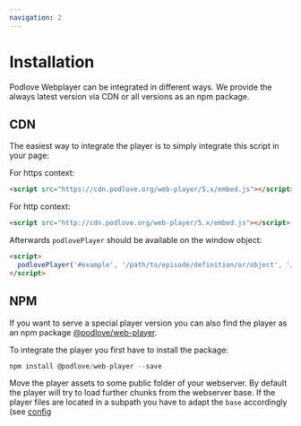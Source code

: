 ```yaml
---
navigation: 2
---
```


# Installation

Podlove Webplayer can be integrated in different ways. We provide the always latest version via CDN or all versions as an npm package.

## CDN

The easiest way to integrate the player is to simply integrate this script in your page:

For https context:
```html
<script src="https://cdn.podlove.org/web-player/5.x/embed.js"></script>
```

For http context:
```html
<script src="http://cdn.podlove.org/web-player/5.x/embed.js"></script>
```

Afterwards `podlovePlayer` should be available on the window object:

```html
<script>
  podlovePlayer('#example', '/path/to/episode/definition/or/object', '/path/to/configuration/or/object');
</script>
```

## NPM

If you want to serve a special player version you can also find the player as an npm package [@podlove/web-player](https://www.npmjs.com/package/@podlove/web-player).

To integrate the player you first have to install the package:

```javascript
npm install @podlove/web-player --save
```

Move the player assets to some public folder of your webserver. By default the player will try to load further chunks from the webserver base. If the player files are located in a subpath you have to adapt the `base` accordingly (see [config](config.html)

